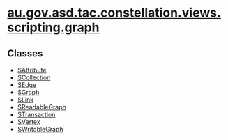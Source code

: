 # [au.gov.asd.tac.constellation.views.scripting.graph](../constellation/CoreScriptingView/src/au/gov/asd/tac/constellation/views/scripting/docs/javadoc/graph/package-summary.md)

<div class="indexContainer">

## Classes

-   [SAttribute](SAttribute.md "class in au.gov.asd.tac.constellation.views.scripting.graph")
-   [SCollection](SCollection.md "class in au.gov.asd.tac.constellation.views.scripting.graph")
-   [SEdge](SEdge.md "class in au.gov.asd.tac.constellation.views.scripting.graph")
-   [SGraph](SGraph.md "class in au.gov.asd.tac.constellation.views.scripting.graph")
-   [SLink](SLink.md "class in au.gov.asd.tac.constellation.views.scripting.graph")
-   [SReadableGraph](SReadableGraph.md "class in au.gov.asd.tac.constellation.views.scripting.graph")
-   [STransaction](STransaction.md "class in au.gov.asd.tac.constellation.views.scripting.graph")
-   [SVertex](SVertex.md "class in au.gov.asd.tac.constellation.views.scripting.graph")
-   [SWritableGraph](SWritableGraph.md "class in au.gov.asd.tac.constellation.views.scripting.graph")

</div>
